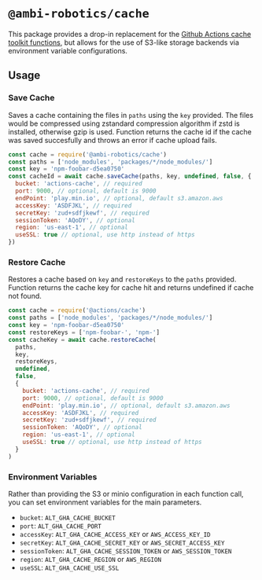 # `@ambi-robotics/cache`

This package provides a drop-in replacement for the
[Github Actions cache toolkit functions](https://github.com/actions/toolkit/blob/main/packages/cache/README.md),
but allows for the use of S3-like storage backends via environment variable
configurations.

## Usage

### Save Cache

Saves a cache containing the files in `paths` using the `key` provided. The
files would be compressed using zstandard compression algorithm if zstd is
installed, otherwise gzip is used. Function returns the cache id if the cache
was saved succesfully and throws an error if cache upload fails.

```js
const cache = require('@ambi-robotics/cache')
const paths = ['node_modules', 'packages/*/node_modules/']
const key = 'npm-foobar-d5ea0750'
const cacheId = await cache.saveCache(paths, key, undefined, false, {
  bucket: 'actions-cache', // required
  port: 9000, // optional, default is 9000
  endPoint: 'play.min.io', // optional, default s3.amazon.aws
  accessKey: 'ASDFJKL', // required
  secretKey: 'zud+sdfjkewf', // required
  sessionToken: 'AQoDY', // optional
  region: 'us-east-1', // optional
  useSSL: true // optional, use http instead of https
})
```

### Restore Cache

Restores a cache based on `key` and `restoreKeys` to the `paths` provided.
Function returns the cache key for cache hit and returns undefined if cache not
found.

```js
const cache = require('@actions/cache')
const paths = ['node_modules', 'packages/*/node_modules/']
const key = 'npm-foobar-d5ea0750'
const restoreKeys = ['npm-foobar-', 'npm-']
const cacheKey = await cache.restoreCache(
  paths,
  key,
  restoreKeys,
  undefined,
  false,
  {
    bucket: 'actions-cache', // required
    port: 9000, // optional, default is 9000
    endPoint: 'play.min.io', // optional, default s3.amazon.aws
    accessKey: 'ASDFJKL', // required
    secretKey: 'zud+sdfjkewf', // required
    sessionToken: 'AQoDY', // optional
    region: 'us-east-1', // optional
    useSSL: true // optional, use http instead of https
  }
)
```

### Environment Variables

Rather than providing the S3 or minio configuration in each function call, you
can set environment variables for the main parameters.

- `bucket`: `ALT_GHA_CACHE_BUCKET`
- `port`: `ALT_GHA_CACHE_PORT`
- `accessKey`: `ALT_GHA_CACHE_ACCESS_KEY` or `AWS_ACCESS_KEY_ID`
- `secretKey`: `ALT_GHA_CACHE_SECRET_KEY` or `AWS_SECRET_ACCESS_KEY`
- `sessionToken`: `ALT_GHA_CACHE_SESSION_TOKEN` or `AWS_SESSION_TOKEN`
- `region`: `ALT_GHA_CACHE_REGION` or `AWS_REGION`
- `useSSL`: `ALT_GHA_CACHE_USE_SSL`
